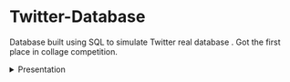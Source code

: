 # Twitter-Database
Database built using SQL to simulate Twitter real database . Got the first place in collage competition.
<details>
  <summary>Presentation</summary>
  <img src="Twitter Presentation/Slide1.PNG" name="slide1">
  <img src="Twitter Presentation/Slide2.PNG" name="slide2">
  <img src="Twitter Presentation/Slide3.PNG" name="slide3">
  <img src="Twitter Presentation/Slide4.PNG" name="slide4">
  <img src="Twitter Presentation/Slide5.PNG" name="slide5">
  <img src="Twitter Presentation/Slide6.PNG" name="slide6">
  <img src="Twitter Presentation/Slide7.PNG" name="slide7">
  <img src="Twitter Presentation/Slide8.PNG" name="slide8">
  <img src="Twitter Presentation/Slide9.PNG" name="slide9">
  <img src="Twitter Presentation/Slide10.PNG" name="slide10">
  <img src="Twitter Presentation/Slide11.PNG" name="slide11">
  <img src="Twitter Presentation/Slide12.PNG" name="slide12">
  <img src="Twitter Presentation/Slide13.PNG" name="slide13">
  <img src="Twitter Presentation/Slide14.PNG" name="slide14">
  <img src="Twitter Presentation/Slide15.PNG" name="slide15">
  <img src="Twitter Presentation/Slide16.PNG" name="slide16">
  <img src="Twitter Presentation/Slide17.PNG" name="slide17">
  <img src="Twitter Presentation/Slide18.PNG" name="slide18">
  <img src="Twitter Presentation/Slide19.PNG" name="slide19">
  <img src="Twitter Presentation/Slide20.PNG" name="slide20">
</details>
